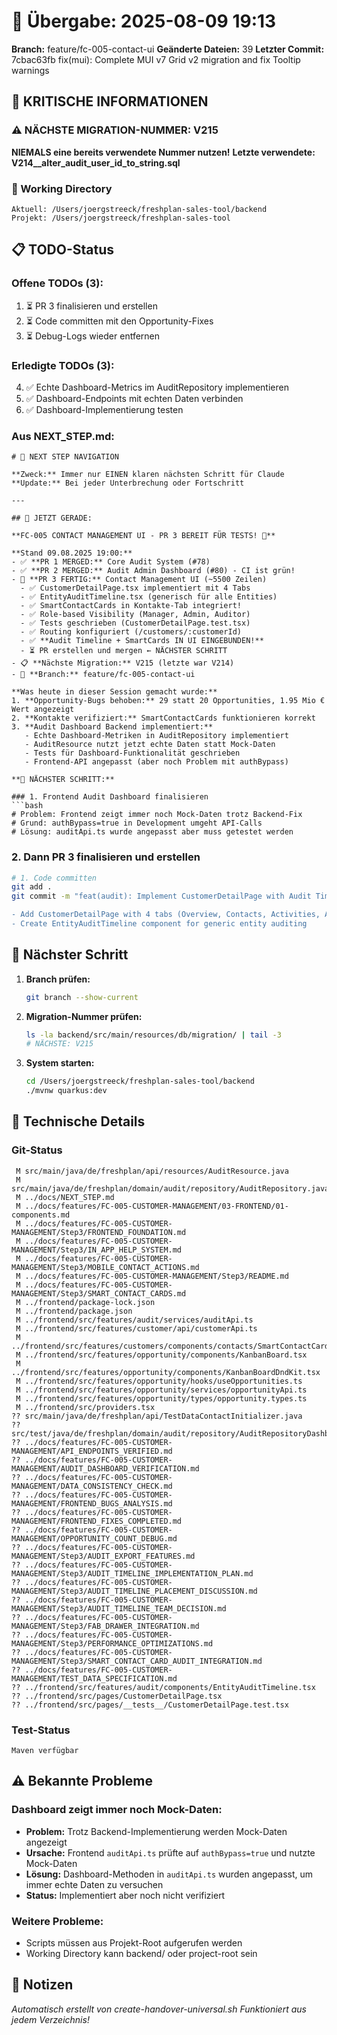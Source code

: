 # 🤝 Übergabe: 2025-08-09 19:13
**Branch:** feature/fc-005-contact-ui
**Geänderte Dateien:** 39
**Letzter Commit:** 7cbac63fb fix(mui): Complete MUI v7 Grid v2 migration and fix Tooltip warnings

## 🚨 KRITISCHE INFORMATIONEN

### ⚠️ NÄCHSTE MIGRATION-NUMMER: V215
**NIEMALS eine bereits verwendete Nummer nutzen!**
**Letzte verwendete: V214__alter_audit_user_id_to_string.sql**

### 📍 Working Directory
```
Aktuell: /Users/joergstreeck/freshplan-sales-tool/backend
Projekt: /Users/joergstreeck/freshplan-sales-tool
```

## 📋 TODO-Status

### Offene TODOs (3):
1. ⏳ PR 3 finalisieren und erstellen
2. ⏳ Code committen mit den Opportunity-Fixes
3. ⏳ Debug-Logs wieder entfernen

### Erledigte TODOs (3):
4. ✅ Echte Dashboard-Metrics im AuditRepository implementieren
5. ✅ Dashboard-Endpoints mit echten Daten verbinden
6. ✅ Dashboard-Implementierung testen

### Aus NEXT_STEP.md:
```
# 🧭 NEXT STEP NAVIGATION

**Zweck:** Immer nur EINEN klaren nächsten Schritt für Claude
**Update:** Bei jeder Unterbrechung oder Fortschritt

---

## 🎯 JETZT GERADE:

**FC-005 CONTACT MANAGEMENT UI - PR 3 BEREIT FÜR TESTS! 📱**

**Stand 09.08.2025 19:00:**
- ✅ **PR 1 MERGED:** Core Audit System (#78)
- ✅ **PR 2 MERGED:** Audit Admin Dashboard (#80) - CI ist grün!
- 🔧 **PR 3 FERTIG:** Contact Management UI (~5500 Zeilen)
  - ✅ CustomerDetailPage.tsx implementiert mit 4 Tabs
  - ✅ EntityAuditTimeline.tsx (generisch für alle Entities)
  - ✅ SmartContactCards in Kontakte-Tab integriert!
  - ✅ Role-based Visibility (Manager, Admin, Auditor)
  - ✅ Tests geschrieben (CustomerDetailPage.test.tsx)
  - ✅ Routing konfiguriert (/customers/:customerId)
  - ✅ **Audit Timeline + SmartCards IN UI EINGEBUNDEN!**
  - ⏳ PR erstellen und mergen ← NÄCHSTER SCHRITT
- 📋 **Nächste Migration:** V215 (letzte war V214)
- 🌿 **Branch:** feature/fc-005-contact-ui

**Was heute in dieser Session gemacht wurde:**
1. **Opportunity-Bugs behoben:** 29 statt 20 Opportunities, 1.95 Mio € Wert angezeigt
2. **Kontakte verifiziert:** SmartContactCards funktionieren korrekt
3. **Audit Dashboard Backend implementiert:** 
   - Echte Dashboard-Metriken in AuditRepository implementiert
   - AuditResource nutzt jetzt echte Daten statt Mock-Daten
   - Tests für Dashboard-Funktionalität geschrieben
   - Frontend-API angepasst (aber noch Problem mit authBypass)

**🚀 NÄCHSTER SCHRITT:**

### 1. Frontend Audit Dashboard finalisieren
```bash
# Problem: Frontend zeigt immer noch Mock-Daten trotz Backend-Fix
# Grund: authBypass=true in Development umgeht API-Calls
# Lösung: auditApi.ts wurde angepasst aber muss getestet werden
```

### 2. Dann PR 3 finalisieren und erstellen
```bash
# 1. Code committen
git add .
git commit -m "feat(audit): Implement CustomerDetailPage with Audit Timeline (PR 3/3)

- Add CustomerDetailPage with 4 tabs (Overview, Contacts, Activities, Audit)
- Create EntityAuditTimeline component for generic entity auditing
```

## 🎯 Nächster Schritt

1. **Branch prüfen:**
   ```bash
   git branch --show-current
   ```

2. **Migration-Nummer prüfen:**
   ```bash
   ls -la backend/src/main/resources/db/migration/ | tail -3
   # NÄCHSTE: V215
   ```

3. **System starten:**
   ```bash
   cd /Users/joergstreeck/freshplan-sales-tool/backend
   ./mvnw quarkus:dev
   ```

## 🔧 Technische Details

### Git-Status
```
 M src/main/java/de/freshplan/api/resources/AuditResource.java
 M src/main/java/de/freshplan/domain/audit/repository/AuditRepository.java
 M ../docs/NEXT_STEP.md
 M ../docs/features/FC-005-CUSTOMER-MANAGEMENT/03-FRONTEND/01-components.md
 M ../docs/features/FC-005-CUSTOMER-MANAGEMENT/Step3/FRONTEND_FOUNDATION.md
 M ../docs/features/FC-005-CUSTOMER-MANAGEMENT/Step3/IN_APP_HELP_SYSTEM.md
 M ../docs/features/FC-005-CUSTOMER-MANAGEMENT/Step3/MOBILE_CONTACT_ACTIONS.md
 M ../docs/features/FC-005-CUSTOMER-MANAGEMENT/Step3/README.md
 M ../docs/features/FC-005-CUSTOMER-MANAGEMENT/Step3/SMART_CONTACT_CARDS.md
 M ../frontend/package-lock.json
 M ../frontend/package.json
 M ../frontend/src/features/audit/services/auditApi.ts
 M ../frontend/src/features/customer/api/customerApi.ts
 M ../frontend/src/features/customers/components/contacts/SmartContactCard.tsx
 M ../frontend/src/features/opportunity/components/KanbanBoard.tsx
 M ../frontend/src/features/opportunity/components/KanbanBoardDndKit.tsx
 M ../frontend/src/features/opportunity/hooks/useOpportunities.ts
 M ../frontend/src/features/opportunity/services/opportunityApi.ts
 M ../frontend/src/features/opportunity/types/opportunity.types.ts
 M ../frontend/src/providers.tsx
?? src/main/java/de/freshplan/api/TestDataContactInitializer.java
?? src/test/java/de/freshplan/domain/audit/repository/AuditRepositoryDashboardTest.java
?? ../docs/features/FC-005-CUSTOMER-MANAGEMENT/API_ENDPOINTS_VERIFIED.md
?? ../docs/features/FC-005-CUSTOMER-MANAGEMENT/AUDIT_DASHBOARD_VERIFICATION.md
?? ../docs/features/FC-005-CUSTOMER-MANAGEMENT/DATA_CONSISTENCY_CHECK.md
?? ../docs/features/FC-005-CUSTOMER-MANAGEMENT/FRONTEND_BUGS_ANALYSIS.md
?? ../docs/features/FC-005-CUSTOMER-MANAGEMENT/FRONTEND_FIXES_COMPLETED.md
?? ../docs/features/FC-005-CUSTOMER-MANAGEMENT/OPPORTUNITY_COUNT_DEBUG.md
?? ../docs/features/FC-005-CUSTOMER-MANAGEMENT/Step3/AUDIT_EXPORT_FEATURES.md
?? ../docs/features/FC-005-CUSTOMER-MANAGEMENT/Step3/AUDIT_TIMELINE_IMPLEMENTATION_PLAN.md
?? ../docs/features/FC-005-CUSTOMER-MANAGEMENT/Step3/AUDIT_TIMELINE_PLACEMENT_DISCUSSION.md
?? ../docs/features/FC-005-CUSTOMER-MANAGEMENT/Step3/AUDIT_TIMELINE_TEAM_DECISION.md
?? ../docs/features/FC-005-CUSTOMER-MANAGEMENT/Step3/FAB_DRAWER_INTEGRATION.md
?? ../docs/features/FC-005-CUSTOMER-MANAGEMENT/Step3/PERFORMANCE_OPTIMIZATIONS.md
?? ../docs/features/FC-005-CUSTOMER-MANAGEMENT/Step3/SMART_CONTACT_CARD_AUDIT_INTEGRATION.md
?? ../docs/features/FC-005-CUSTOMER-MANAGEMENT/TEST_DATA_SPECIFICATION.md
?? ../frontend/src/features/audit/components/EntityAuditTimeline.tsx
?? ../frontend/src/pages/CustomerDetailPage.tsx
?? ../frontend/src/pages/__tests__/CustomerDetailPage.test.tsx
```

### Test-Status
```
Maven verfügbar
```

## ⚠️ Bekannte Probleme

### Dashboard zeigt immer noch Mock-Daten:
- **Problem:** Trotz Backend-Implementierung werden Mock-Daten angezeigt
- **Ursache:** Frontend `auditApi.ts` prüfte auf `authBypass=true` und nutzte Mock-Daten
- **Lösung:** Dashboard-Methoden in `auditApi.ts` wurden angepasst, um immer echte Daten zu versuchen
- **Status:** Implementiert aber noch nicht verifiziert

### Weitere Probleme:
- Scripts müssen aus Projekt-Root aufgerufen werden
- Working Directory kann backend/ oder project-root sein

## 📝 Notizen

_Automatisch erstellt von create-handover-universal.sh_
_Funktioniert aus jedem Verzeichnis!_

